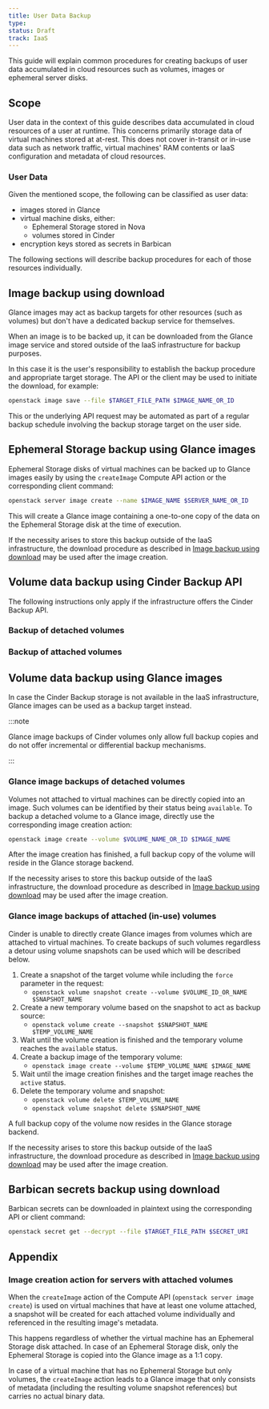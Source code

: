 ```yaml
---
title: User Data Backup
type:
status: Draft
track: IaaS
---
```


This guide will explain common procedures for creating backups of user data accumulated in cloud resources such as volumes, images or ephemeral server disks.

## Scope

User data in the context of this guide describes data accumulated in cloud resources of a user at runtime.
This concerns primarily storage data of virtual machines stored at  at-rest.
This does not cover in-transit or in-use data such as network traffic, virtual machines' RAM contents or IaaS configuration and metadata of cloud resources.

### User Data

Given the mentioned scope, the following can be classified as user data:

- images stored in Glance
- virtual machine disks, either:
    - Ephemeral Storage stored in Nova
    - volumes stored in Cinder
- encryption keys stored as secrets in Barbican

The following sections will describe backup procedures for each of those resources individually.

## Image backup using download

Glance images may act as backup targets for other resources (such as volumes) but don't have a dedicated backup service for themselves.

When an image is to be backed up, it can be downloaded from the Glance image service and stored outside of the IaaS infrastructure for backup purposes.

In this case it is the user's responsibility to establish the backup procedure and appropriate target storage.
The API or the client may be used to initiate the download, for example:

~~~bash
openstack image save --file $TARGET_FILE_PATH $IMAGE_NAME_OR_ID
~~~

This or the underlying API request may be automated as part of a regular backup schedule involving the backup storage target on the user side.

## Ephemeral Storage backup using Glance images

<!-- TODO: add warning about `server image create` for servers with volumes *not* resulting in genuine 1:1 images but only snapshots -->

Ephemeral Storage disks of virtual machines can be backed up to Glance images easily by using the `createImage` Compute API action or the corresponding client command:

~~~bash
openstack server image create --name $IMAGE_NAME $SERVER_NAME_OR_ID
~~~

This will create a Glance image containing a one-to-one copy of the data on the Ephemeral Storage disk at the time of execution.

If the necessity arises to store this backup outside of the IaaS infrastructure, the download procedure as described in [Image backup using download](image-backup-using-download) may be used after the image creation.

## Volume data backup using Cinder Backup API

The following instructions only apply if the infrastructure offers the Cinder Backup API.

<!-- TODO: add note about Barbican encryption key dependency; invisibility of cinder_encryption_key_id -->
<!-- https://review.opendev.org/c/openstack/cinder/+/771081 -->

### Backup of detached volumes

<!-- TODO: volume backup create -->

### Backup of attached volumes

<!-- TODO: volume backup create --force -->

<!-- TODO: mention that `--force` results in a crash-consistent but not app-consistent backup! -->

## Volume data backup using Glance images

In case the Cinder Backup storage is not available in the IaaS infrastructure, Glance images can be used as a backup target instead.

:::note

Glance image backups of Cinder volumes only allow full backup copies and do not offer incremental or differential backup mechanisms.

:::

<!-- TODO: add warning about LUKS encrypted volumes resulting in raw LUKS data in images -->

<!-- TODO: add note about Barbican encryption key dependency -->

### Glance image backups of detached volumes

Volumes not attached to virtual machines can be directly copied into an image.
Such volumes can be identified by their status being `available`.
To backup a detached volume to a Glance image, directly use the corresponding image creation action:

~~~bash
openstack image create --volume $VOLUME_NAME_OR_ID $IMAGE_NAME
~~~

After the image creation has finished, a full backup copy of the volume will reside in the Glance storage backend.

If the necessity arises to store this backup outside of the IaaS infrastructure, the download procedure as described in [Image backup using download](image-backup-using-download) may be used after the image creation.

### Glance image backups of attached (in-use) volumes

<!-- TODO: mention that `--force` results in a crash-consistent but not app-consistent backup! -->

Cinder is unable to directly create Glance images from volumes which are attached to virtual machines.
To create backups of such volumes regardless a detour using volume snapshots can be used which will be described below.

1. Create a snapshot of the target volume while including the `force` parameter in the request:
    - `openstack volume snapshot create --volume $VOLUME_ID_OR_NAME $SNAPSHOT_NAME`
2. Create a new temporary volume based on the snapshot to act as backup source:
    - `openstack volume create --snapshot $SNAPSHOT_NAME $TEMP_VOLUME_NAME`
3. Wait until the volume creation is finished and the temporary volume reaches the `available` status.
4. Create a backup image of the temporary volume:
    - `openstack image create --volume $TEMP_VOLUME_NAME $IMAGE_NAME`
5. Wait until the image creation finishes and the target image reaches the `active` status.
6. Delete the temporary volume and snapshot:
    - `openstack volume delete $TEMP_VOLUME_NAME`
    - `openstack volume snapshot delete $SNAPSHOT_NAME`

A full backup copy of the volume now resides in the Glance storage backend.

If the necessity arises to store this backup outside of the IaaS infrastructure, the download procedure as described in [Image backup using download](image-backup-using-download) may be used after the image creation.

## Barbican secrets backup using download

<!-- TODO: add note that the plaintext secret is not 1:1 the LUKS passphrase/key due to hexlify processing in OpenStack -->

<!-- TODO: add warning about handling of plaintext secrets -->

Barbican secrets can be downloaded in plaintext using the corresponding API or client command:

~~~bash
openstack secret get --decrypt --file $TARGET_FILE_PATH $SECRET_URI
~~~

## Appendix

### Image creation action for servers with attached volumes

When the `createImage` action of the Compute API (`openstack server image create`) is used on virtual machines that have at least one volume attached, a snapshot will be created for each attached volume individually and referenced in the resulting image's metadata.

This happens regardless of whether the virtual machine has an Ephemeral Storage disk attached.
In case of an Ephemeral Storage disk, only the Ephemeral Storage is copied into the Glance image as a 1:1 copy.

In case of a virtual machine that has no Ephemeral Storage but only volumes, the `createImage` action leads to a Glance image that only consists of metadata (including the resulting volume snapshot references) but carries no actual binary data.

<!-- TODO: insert flowchart figure from issue here -->